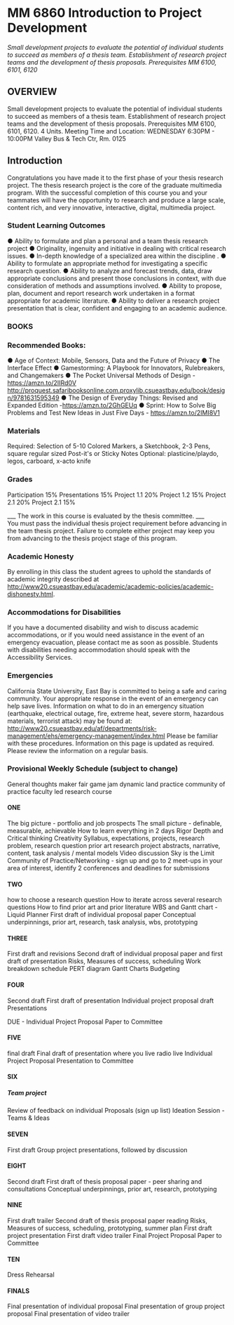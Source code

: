 # MM 6860 Introduction to Project Development

_Small development projects to evaluate the potential of individual students to succeed as members of a thesis team. Establishment of research project teams and the development of thesis proposals. Prerequisites MM 6100, 6101, 6120_

## OVERVIEW
Small development projects to evaluate the potential of individual students to succeed as members of a thesis team. Establishment of research project teams and the development of thesis proposals.
Prerequisites MM 6100, 6101, 6120. 4 Units.
Meeting Time and Location: WEDNESDAY 6:30PM - 10:00PM Valley Bus & Tech Ctr, Rm. 0125

## Introduction
Congratulations you have made it to the first phase of your thesis research project.  The thesis research project is the core of the graduate multimedia program.  With the successful completion of this course you and your teammates will have the opportunity to research and produce a large scale, content rich, and very innovative, interactive, digital, multimedia project.

### Student Learning Outcomes
● Ability to formulate and plan a personal and a team thesis research project
● Originality, ingenuity and initiative in dealing with critical research issues.
● In-depth knowledge of a specialized area within the discipline .
● Ability to formulate an appropriate method for investigating a specific research question.
● Ability to analyze and forecast trends, data, draw appropriate conclusions and present those conclusions in context, with due consideration of methods and assumptions involved.
● Ability to propose, plan, document and report research work undertaken in a format appropriate for academic literature.
● Ability to deliver a research project presentation that is clear, confident and engaging to an academic audience.

### BOOKS

### Recommended Books:
●	Age of Context: Mobile, Sensors, Data and the Future of Privacy
●	The Interface Effect
●	Gamestorming: A Playbook for Innovators, Rulebreakers, and Changemakers
● The Pocket Universal Methods of Design  - https://amzn.to/2IIRd0V
http://proquest.safaribooksonline.com.proxylib.csueastbay.edu/book/design/9781631595349
● The Design of Everyday Things: Revised and Expanded Edition -https://amzn.to/2GhGEUq
● Sprint: How to Solve Big Problems and Test New Ideas in Just Five Days - https://amzn.to/2IMI8V1

### Materials
Required: Selection of 5-10 Colored Markers, a Sketchbook, 2-3 Pens, square regular sized Post-it's or Sticky Notes
Optional: plasticine/playdo, legos, carboard, x-acto knife

### Grades

Participation	15%
Presentations	15%
Project 1.1	20%
Project 1.2	15%
Project 2.1	20%
Project 2.1	15%

___ The work in this course is evaluated by the thesis committee. ___  
You must pass the individual thesis project requirement before advancing in the team thesis project.
Failure to complete either project may keep you from advancing to the thesis project stage of this program.

### Academic Honesty
By enrolling in this class the student agrees to uphold the standards of academic integrity described at http://www20.csueastbay.edu/academic/academic-policies/academic-dishonesty.html.
### Accommodations for Disabilities
If you have a documented disability and wish to discuss academic accommodations, or if you would need assistance in the event of an emergency evacuation, please contact me as soon as possible. Students with disabilities needing accommodation should speak with the Accessibility Services.
### Emergencies
California State University, East Bay is committed to being a safe and caring community. Your appropriate response in the event of an emergency can help save lives. Information on what to do in an emergency situation (earthquake, electrical outage, fire, extreme heat, severe storm, hazardous materials, terrorist attack) may be found at:
http://www20.csueastbay.edu/af/departments/risk-management/ehs/emergency-management/index.html
Please be familiar with these procedures. Information on this page is updated as required. Please review the information on a regular basis.

### Provisional Weekly Schedule (subject to change)

General thoughts
 maker fair
 game jam
 dynamic land
 practice community of practice
 faculty led research course


#### ONE
The big picture - portfolio and job prospects
The small picture - definable, measurable, achievable
How to learn everything in 2 days
Rigor
Depth and Critical thinking
Creativity
Syllabus, expectations, projects, research problem, research question
prior art research
project abstracts, narrative, content,
task analysis / mental models
Video discussion
Sky is the Limit
Community of Practice/Networking - sign up and go to 2 meet-ups in your area of interest, identify 2 conferences and deadlines for submissions

#### TWO
how to choose a research question
How to iterate across several research questions
How to find prior art and prior literature
WBS and Gantt chart - Liquid Planner
First draft of individual proposal paper
Conceptual underpinnings, prior art, research, task analysis, wbs, prototyping

#### THREE
First draft and revisions
Second draft of individual proposal paper and first draft of presentation
Risks, Measures of success, scheduling
Work breakdown schedule PERT diagram
Gantt Charts
Budgeting

#### FOUR
Second draft
First draft of presentation
Individual project proposal draft Presentations

DUE - Individual Project Proposal Paper to Committee


#### FIVE
 final draft
Final draft of  presentation where you live radio live
Individual Project Proposal Presentation to Committee


#### SIX
##### Team project
Review of feedback on individual Proposals (sign up list)
Ideation Session - Teams & Ideas

#### SEVEN
First draft
Group project presentations, followed by discussion

#### EIGHT
Second draft
First draft of thesis proposal paper -  peer sharing and consultations
Conceptual underpinnings, prior art, research, prototyping

#### NINE
First draft trailer
Second draft of thesis proposal paper reading
Risks, Measures of success, scheduling, prototyping, summer plan
First draft project presentation
First draft video trailer
Final Project Proposal Paper to Committee

#### TEN
Dress Rehearsal

#### FINALS
Final presentation of individual proposal
Final presentation of group project proposal
Final presentation of video trailer

 
